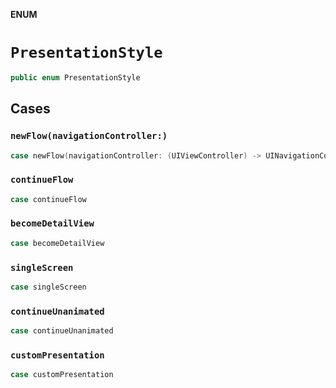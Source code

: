 **ENUM**

# `PresentationStyle`

```swift
public enum PresentationStyle
```

## Cases
### `newFlow(navigationController:)`

```swift
case newFlow(navigationController: (UIViewController) -> UINavigationController)
```

### `continueFlow`

```swift
case continueFlow
```

### `becomeDetailView`

```swift
case becomeDetailView
```

### `singleScreen`

```swift
case singleScreen
```

### `continueUnanimated`

```swift
case continueUnanimated
```

### `customPresentation`

```swift
case customPresentation
```
